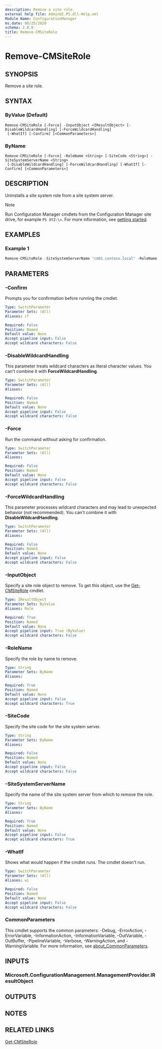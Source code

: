 ```yaml
---
description: Remove a site role.
external help file: AdminUI.PS.dll-Help.xml
Module Name: ConfigurationManager
ms.date: 08/25/2020
schema: 2.0.0
title: Remove-CMSiteRole
---
```


# Remove-CMSiteRole

## SYNOPSIS

Remove a site role.

## SYNTAX

### ByValue (Default)
```
Remove-CMSiteRole [-Force] -InputObject <IResultObject> [-DisableWildcardHandling] [-ForceWildcardHandling]
 [-WhatIf] [-Confirm] [<CommonParameters>]
```

### ByName
```
Remove-CMSiteRole [-Force] -RoleName <String> [-SiteCode <String>] -SiteSystemServerName <String>
 [-DisableWildcardHandling] [-ForceWildcardHandling] [-WhatIf] [-Confirm] [<CommonParameters>]
```

## DESCRIPTION

Uninstalls a site system role from a site system server.

> [!NOTE]
> Run Configuration Manager cmdlets from the Configuration Manager site drive, for example `PS XYZ:\>`. For more information, see [getting started](/powershell/sccm/overview).

## EXAMPLES

### Example 1

```powershell
Remove-CMSiteRole -SiteSystemServerName "cm01.contoso.local" -RoleName "SMS SRS Reporting Point"
```

## PARAMETERS

### -Confirm

Prompts you for confirmation before running the cmdlet.

```yaml
Type: SwitchParameter
Parameter Sets: (All)
Aliases: cf

Required: False
Position: Named
Default value: None
Accept pipeline input: False
Accept wildcard characters: False
```

### -DisableWildcardHandling

This parameter treats wildcard characters as literal character values. You can't combine it with **ForceWildcardHandling**.

```yaml
Type: SwitchParameter
Parameter Sets: (All)
Aliases:

Required: False
Position: Named
Default value: None
Accept pipeline input: False
Accept wildcard characters: False
```

### -Force

Run the command without asking for confirmation.

```yaml
Type: SwitchParameter
Parameter Sets: (All)
Aliases:

Required: False
Position: Named
Default value: None
Accept pipeline input: False
Accept wildcard characters: False
```

### -ForceWildcardHandling

This parameter processes wildcard characters and may lead to unexpected behavior (not recommended). You can't combine it with **DisableWildcardHandling**.

```yaml
Type: SwitchParameter
Parameter Sets: (All)
Aliases:

Required: False
Position: Named
Default value: None
Accept pipeline input: False
Accept wildcard characters: False
```

### -InputObject

Specify a site role object to remove. To get this object, use the [Get-CMSiteRole](Get-CMSiteRole.md) cmdlet.

```yaml
Type: IResultObject
Parameter Sets: ByValue
Aliases: Role

Required: True
Position: Named
Default value: None
Accept pipeline input: True (ByValue)
Accept wildcard characters: False
```

### -RoleName

Specify the role by name to remove.

```yaml
Type: String
Parameter Sets: ByName
Aliases:

Required: True
Position: Named
Default value: None
Accept pipeline input: False
Accept wildcard characters: True
```

### -SiteCode

Specify the site code for the site system server.

```yaml
Type: String
Parameter Sets: ByName
Aliases:

Required: False
Position: Named
Default value: None
Accept pipeline input: False
Accept wildcard characters: False
```

### -SiteSystemServerName

Specify the name of the site system server from which to remove the role.

```yaml
Type: String
Parameter Sets: ByName
Aliases:

Required: True
Position: Named
Default value: None
Accept pipeline input: False
Accept wildcard characters: True
```

### -WhatIf

Shows what would happen if the cmdlet runs. The cmdlet doesn't run.

```yaml
Type: SwitchParameter
Parameter Sets: (All)
Aliases: wi

Required: False
Position: Named
Default value: None
Accept pipeline input: False
Accept wildcard characters: False
```

### CommonParameters
This cmdlet supports the common parameters: -Debug, -ErrorAction, -ErrorVariable, -InformationAction, -InformationVariable, -OutVariable, -OutBuffer, -PipelineVariable, -Verbose, -WarningAction, and -WarningVariable. For more information, see [about_CommonParameters](http://go.microsoft.com/fwlink/?LinkID=113216).

## INPUTS

### Microsoft.ConfigurationManagement.ManagementProvider.IResultObject
## OUTPUTS

## NOTES

## RELATED LINKS

[Get-CMSiteRole](Get-CMSiteRole.md)
